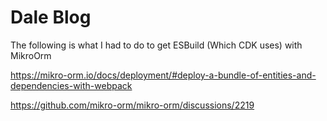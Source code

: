 # Dale Blog

The following is what I had to do to get ESBuild (Which CDK uses) with MikroOrm

https://mikro-orm.io/docs/deployment/#deploy-a-bundle-of-entities-and-dependencies-with-webpack

https://github.com/mikro-orm/mikro-orm/discussions/2219
